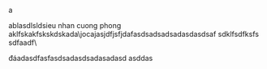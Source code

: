 a

ablasdlsldsieu nhan cuong phong
aklfskakfskskdskada\jocajasjdfjsfjdafasdsadsadsadasdasdsaf
sdklfsdfksfs
sdfaadf\





đáadasdfasfasdsadasdsadasadasd
asddas